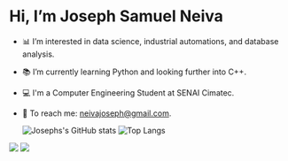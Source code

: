 # Hi, I’m Joseph Samuel Neiva

-  📊 I’m interested in data science, industrial automations, and database analysis.
-  📚 I’m currently learning Python and looking further into C++.
-  💻 I'm a Computer Engineering Student at SENAI Cimatec.
-  📩 To reach me: neivajoseph@gmail.com.


   ![Josephs's GitHub stats](https://github-readme-stats.vercel.app/api?username=Neiva04&show_icons=true&rank_icon=github&theme=transparent&hide=contribs,issues)
    ![Top Langs](https://github-readme-stats.vercel.app/api/top-langs/?username=Neiva04&hide_progress=true&theme=transparent)



<div> 
  <a href="mailto:neivajoseph@gmail.com"><img src="https://img.shields.io/badge/-Gmail-%23333?style=for-the-badge&logo=gmail&logoColor=white" target="_blank"></a>
  <a href="https://www.linkedin.com/in/joseph-samuel-neiva-521a7b210" target="_blank"><img src="https://img.shields.io/badge/-LinkedIn-%230077B5?style=for-the-badge&logo=linkedin&logoColor=white" target="_blank"></a> 
</div>

